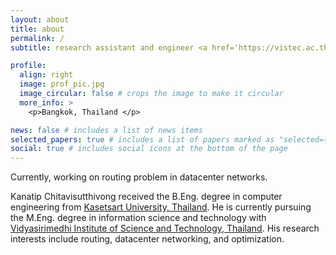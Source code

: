 ```yaml
---
layout: about
title: about
permalink: /
subtitle: research assistant and engineer <a href='https://vistec.ac.th/'>@NDS-VISTEC</a>

profile:
  align: right
  image: prof_pic.jpg
  image_circular: false # crops the image to make it circular
  more_info: >
    <p>Bangkok, Thailand </p>

news: false # includes a list of news items
selected_papers: true # includes a list of papers marked as "selected={true}"
social: true # includes social icons at the bottom of the page
---
```


Currently, working on routing problem in datacenter networks. 

Kanatip Chitavisutthivong received the B.Eng. degree in computer engineering from [Kasetsart University, Thailand](https://cpe.ku.ac.th/). He is currently pursuing the M.Eng. degree in information science and technology with [Vidyasirimedhi Institute of Science and Technology, Thailand](https://www.vistec.ac.th/). His research interests include routing, datacenter networking, and optimization.

<!-- Write your biography here. Tell the world about yourself. Link to your favorite [subreddit](http://reddit.com). You can put a picture in, too. The code is already in, just name your picture `prof_pic.jpg` and put it in the `img/` folder.

Put your address / P.O. box / other info right below your picture. You can also disable any of these elements by editing `profile` property of the YAML header of your `_pages/about.md`. Edit `_bibliography/papers.bib` and Jekyll will render your [publications page](/al-folio/publications/) automatically.

Link to your social media connections, too. This theme is set up to use [Font Awesome icons](https://fontawesome.com/) and [Academicons](https://jpswalsh.github.io/academicons/), like the ones below. Add your Facebook, Twitter, LinkedIn, Google Scholar, or just disable all of them. -->
